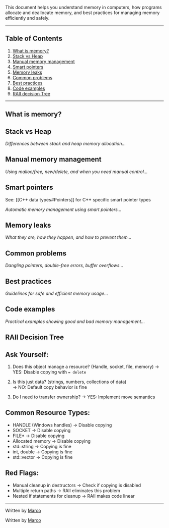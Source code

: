 This document helps you understand memory in computers, how programs allocate and deallocate memory, and best practices for managing memory efficiently and safely.

-----

## Table of Contents

1. [What is memory?](#what-is-memory)
2. [Stack vs Heap](#stack-vs-heap)
3. [Manual memory management](#manual-memory-management)
4. [Smart pointers](#smart-pointers)
5. [Memory leaks](#memory-leaks)
6. [Common problems](#common-problems)
7. [Best practices](#best-practices)
8. [Code examples](#code-examples)
9. [RAII decision Tree](#raii-decision-tree)

-----

## What is memory?



## Stack vs Heap

*Differences between stack and heap memory allocation…*

## Manual memory management

*Using malloc/free, new/delete, and when you need manual control…*

## Smart pointers

See: [[C++ data types#Pointers]] for C++ specific smart pointer types

*Automatic memory management using smart pointers…*

## Memory leaks

*What they are, how they happen, and how to prevent them…*

## Common problems

*Dangling pointers, double-free errors, buffer overflows…*

## Best practices

*Guidelines for safe and efficient memory usage…*

## Code examples

*Practical examples showing good and bad memory management…*

## RAII Decision Tree

## Ask Yourself:
1. Does this object manage a resource? (Handle, socket, file, memory)
   → YES: Disable copying with `= delete`
   
2. Is this just data? (strings, numbers, collections of data)  
   → NO: Default copy behavior is fine

3. Do I need to transfer ownership?
   → YES: Implement move semantics

## Common Resource Types:
- HANDLE (Windows handles) → Disable copying
- SOCKET → Disable copying  
- FILE* → Disable copying
- Allocated memory → Disable copying
- std::string → Copying is fine
- int, double → Copying is fine
- std::vector<data> → Copying is fine

## Red Flags:
- Manual cleanup in destructors → Check if copying is disabled
- Multiple return paths → RAII eliminates this problem
- Nested if statements for cleanup → RAII makes code linear

-----

Written by [Marco](https://github.com/msh31/)

Written by [Marco](https://github.com/msh31/)
